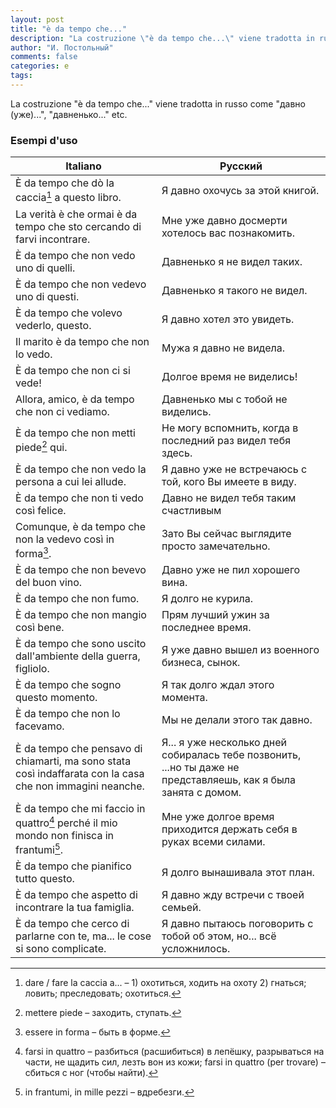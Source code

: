 ```yaml
---
layout: post
title: "è da tempo che..."
description: "La costruzione \"è da tempo che...\" viene tradotta in russo come \"давно (уже)...\", \"давненько...\" etc."
author: "И. Постольный"
comments: false
categories: e
tags:
---
```


La costruzione "è da tempo che..." viene tradotta in russo come "давно (уже)...", "давненько..." etc.

### Esempi d'uso

| Italiano | Русский |
|----------|---------|
|È da tempo che dò la caccia[^1] a questo libro.|Я давно охочусь за этой книгой.|
|La verità è che ormai è da tempo che sto cercando di farvi incontrare.|Мне уже давно досмерти хотелось вас познакомить.|
|È da tempo che non vedo uno di quelli.|Давненько я не видел таких.|
|È da tempo che non vedevo uno di questi.|Давненько я такого не видел.|
|È da tempo che volevo vederlo, questo.|Я давно хотел это увидеть.|
|Il marito è da tempo che non lo vedo.|Мужа я давно не видела.|
|È da tempo che non ci si vede!|Долгое время не виделись!|
|Allora, amico, è da tempo che non ci vediamo.|Давненько мы с тобой не виделись.|
|È da tempo che non metti piede[^2] qui.|Не могу вспомнить, когда в последний раз видел тебя здесь.|
|È da tempo che non vedo la persona a cui lei allude.|Я давно уже не встречаюсь с той, кого Вы имеете в виду.|
|È da tempo che non ti vedo così felice.|Давно не видел тебя таким счастливым|
|Comunque, è da tempo che non la vedevo così in forma[^3].|Зато Вы сейчас выглядите просто замечательно.|
|È da tempo che non bevevo del buon vino.|Давно уже не пил хорошего вина.|
|È da tempo che non fumo.|Я долго не курила.|
|È da tempo che non mangio così bene.|Прям лучший ужин за последнее время.|
|È da tempo che sono uscito dall'ambiente della guerra, figliolo.|Я уже давно вышел из военного бизнеса, сынок.|
|È da tempo che sogno questo momento.|Я так долго ждал этого момента.|
|È da tempo che non lo facevamo.|Мы не делали этого так давно.|
|È da tempo che pensavo di chiamarti, ma sono stata così indaffarata con la casa che non immagini neanche.|Я... я уже несколько дней собиралась тебе позвонить, ...но ты даже не представляешь, как я была занята с домом.|
|È da tempo che mi faccio in quattro[^4] perché il mio mondo non finisca in frantumi[^5].|Мне уже долгое время приходится держать себя в руках всеми силами.|
|È da tempo che pianifico tutto questo.|Я долго вынашивала этот план.|
|È da tempo che aspetto di incontrare la tua famiglia.|Я давно жду встречи с твоей семьей.|
|È da tempo che cerco di parlarne con te, ma... le cose si sono complicate.|Я давно пытаюсь поговорить с тобой об этом, но... всё усложнилось.|

[^1]: dare / fare la caccia a... – 1) охотиться, ходить на охоту 2) гнаться; ловить; преследовать; охотиться.

[^2]: mettere piede – заходить, ступать.

[^3]: essere in forma – быть в форме.

[^4]: farsi in quattro – разбиться (расшибиться) в лепёшку, разрываться на части, не щадить сил, лезть вон из кожи; farsi in quattro (per trovare) – сбиться с ног (чтобы найти).

[^5]: in frantumi, in mille pezzi – вдребезги.